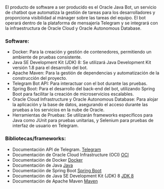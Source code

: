 El producto de software a ser producido es el Oracle Java Bot, un servicio de chatbot que automatiza la gestión de tareas para los desarrolladores y proporciona visibilidad al mánager sobre las tareas del equipo. El bot operará dentro de la plataforma de mensajería Telegram y se integrará con la infraestructura de Oracle Cloud y Oracle Autonomous Database.

### Software:
- Docker: Para la creación y gestión de contenedores, permitiendo un ambiente de pruebas consistente.
- Java SE Development Kit (JDK) 8: Se utilizará Java Development Kit versión 1.8 para el desarrollo del bot.
- Apache Maven: Para la gestión de dependencias y automatización de la construcción del proyecto.
- Telegram Bot API: Para interactuar con el bot durante las pruebas.
- Spring Boot: Para el desarrollo del back-end del bot, utilizando Spring Boot para facilitar la creación de microservicios escalables.
- Oracle Cloud Infrastructure y Oracle Autonomous Database: Para alojar la aplicación y la base de datos, asegurando el acceso durante las pruebas a los servicios en la nube de Oracle.
- Herramientas de Pruebas: Se utilizarán frameworks específicos para Java como JUnit para pruebas unitarias, y Selenium para pruebas de interfaz de usuario en Telegram.

### Bibliotecas/frameworks:
- Documentación API de Telegram. [Telegram](https://core.telegram.org/bots/api)
- Documentación de Oracle Cloud Infrastructure (OCI) [OCI](https://docs.oracle.com/en-us/iaas/Content/home.htm)
- Documentación de Docker [Docker](https://docs.docker.com/)
- Documentación de Java [Java](https://docs.oracle.com/en/java/)
- Documentación de Spring Boot [Spring Boot](https://docs.spring.io/spring-boot/docs/current/reference/htmlsingle/)
- Documentación de Java SE Development Kit (JDK) 8 [JDK 8](https://docs.oracle.com/javase/8/docs/)
- Documentación de Apache Maven [Maven](https://maven.apache.org/guides/index.html)
